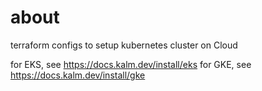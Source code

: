 # about

terraform configs to setup kubernetes cluster on Cloud

for EKS, see https://docs.kalm.dev/install/eks
for GKE, see https://docs.kalm.dev/install/gke
